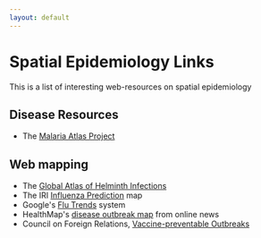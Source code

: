 ```yaml
---
layout: default
---
```


Spatial Epidemiology Links
==========================

This is a list of interesting web-resources on spatial epidemiology


Disease Resources
-----------------

* The [Malaria Atlas Project](http://www.map.ox.ac.uk/)


Web mapping
-----------


* The [Global Atlas of Helminth Infections](http://www.thiswormyworld.org/)
* The IRI [Influenza Prediction](http://cpid.iri.columbia.edu/) map
* Google's [Flu Trends](http://www.google.org/flutrends/) system
* HealthMap's [disease outbreak map](http://www.healthmap.org/en/) from online news
* Council on Foreign Relations, [Vaccine-preventable Outbreaks](http://www.cfr.org/interactives/GH_Vaccine_Map/#map)





